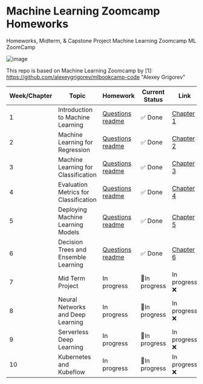 # Machine Learning Zoomcamp Homeworks 

Homeworks, Midterm, & Capstone Project
Machine Learning Zoomcamp
ML ZoomCamp

![image](https://user-images.githubusercontent.com/56968012/136817041-65ef4f58-045d-46af-b25b-36339f0229fd.png)


This repo is based on  Machine Learning Zoomcamp
by [1]: https://github.com/alexeygrigorev/mlbookcamp-code "Alexey Grigorev"




| Week/Chapter          | Topic         | Homework   | Current Status | Link | 
|----------------|---------------|---------------|---------------|-----------|
| 1 | Introduction to Machine Learning | [ Questions readme](https://github.com/alexeygrigorev/mlbookcamp-code/blob/master/course-zoomcamp/01-intro/homework.md) | :white_check_mark: Done |  [Chapter 1](https://github.com/aenoboa1/ml_zoomcamp_homeworks/blob/main/WEEK%201/homework.ipynb)
| 2 | Machine Learning for Regression   | [Questions readme](https://github.com/alexeygrigorev/mlbookcamp-code/blob/master/course-zoomcamp/02-regression/homework.md) |  :white_check_mark: Done |  [Chapter 2](https://github.com/aenoboa1/ml_zoomcamp_homeworks/blob/main/WEEK%202/homework.ipynb) 
| 3 | Machine Learning for Classification | [Questions readme](https://github.com/alexeygrigorev/mlbookcamp-code/blob/master/course-zoomcamp/03-classification/homework.md) |  :white_check_mark:  Done|  [Chapter 3](https://github.com/aenoboa1/ml_zoomcamp_homeworks/blob/main/WEEK%203/Homework.ipynb) |
| 4 | Evaluation Metrics for Classification | [Questions readme](https://github.com/alexeygrigorev/mlbookcamp-code/blob/master/course-zoomcamp/04-evaluation/homework.md) | :white_check_mark: Done | [Chapter 4](https://github.com/aenoboa1/ml_zoomcamp_homeworks/blob/main/WEEK%204/homework.ipynb)
| 5 | Deploying Machine Learning Models | [Questions readme](https://github.com/alexeygrigorev/mlbookcamp-code/blob/master/course-zoomcamp/05-deployment/homework.md) |:white_check_mark: Done |  [Chapter 5 ](https://github.com/aenoboa1/ml_zoomcamp_homeworks/tree/main/WEEK%205/Homework)
| 6 | Decision Trees and Ensemble Learning | [Questions readme](https://github.com/alexeygrigorev/mlbookcamp-code/blob/master/course-zoomcamp/06-trees/homework.md) | :white_check_mark: Done | [Chapter 6 ](https://github.com/aenoboa1/ml_zoomcamp_homeworks/blob/main/WEEK%206/homework-6-starter.ipynb)
| 7 | Mid Term Project | In progress |🔳In progress | In progress ❌ 
| 8 | Neural Networks and Deep Learning | In progress |🔳In progress | In progress ❌ 
| 9 | Serverless Deep Learning | In progress | 🔳In progress| In progress ❌ 
| 10 | Kubernetes and Kubeflow| In progress |🔳In progress | In progress ❌ 

